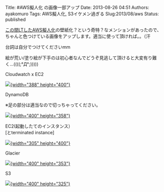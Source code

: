 Title: \#AWS擬人化 の画像一部アップ
Date: 2013-08-26 04:51
Authors: ayakomuro
Tags:  AWS擬人化, S3イケメン過ぎる
Slug:2013/08/aws
Status: published




[この間LTしたAWS擬人化](http://blog.popowa.com/2013/08/aws-lt.html)の壁紙化？という奇特？なメンションがあったので、ちゃんと色つけている画像をアップします。適当に使って頂ければ。。（汗

台詞は自分でつけてくださいmm


絵が荒い/塗り絵が下手のは初心者なんでどうぞ見逃して頂けると大変有り難く\...((((;°Д°;)))))



Cloudwatch x EC2

[![](http://4.bp.blogspot.com/-kcOXypV--_I/UhrcAq2l3TI/AAAAAAAAX7s/gJfVSdy-Pyc/s400/CloudWatchxEC2.png){width="388"
height="400"}](http://4.bp.blogspot.com/-kcOXypV--_I/UhrcAq2l3TI/AAAAAAAAX7s/gJfVSdy-Pyc/s1600/CloudWatchxEC2.png)


DynamoDB

※足の部分は適当なので切っちゃってください。

[![](http://1.bp.blogspot.com/-vaaTtqRBMIU/Uhrcp0VUXTI/AAAAAAAAX70/dXSZ9AL9-uo/s400/DynamoDB-background.jpg){width="400"
height="358"}](http://1.bp.blogspot.com/-vaaTtqRBMIU/Uhrcp0VUXTI/AAAAAAAAX70/dXSZ9AL9-uo/s1600/DynamoDB-background.jpg)

EC2(起動したてのインスタンス）  
[とterminated instance]

[![](http://3.bp.blogspot.com/-lTIWN3KqSl0/Uhrdj5DkSYI/AAAAAAAAX8A/-5UfIF2YGXA/s400/EC2-background.jpg){width="305"
height="400"}](http://3.bp.blogspot.com/-lTIWN3KqSl0/Uhrdj5DkSYI/AAAAAAAAX8A/-5UfIF2YGXA/s1600/EC2-background.jpg)


Glacier


[![](http://3.bp.blogspot.com/-WADa1unSQaA/Uhrd2LhSt1I/AAAAAAAAX8I/rsqyNpOXozM/s400/Glacier-background.jpg){width="400"
height="353"}](http://3.bp.blogspot.com/-WADa1unSQaA/Uhrd2LhSt1I/AAAAAAAAX8I/rsqyNpOXozM/s1600/Glacier-background.jpg)



S3


[![](http://4.bp.blogspot.com/-SM6skAtCB8M/Uhrd-3i7YlI/AAAAAAAAX8Q/2hxCwEuLzXA/s400/S3-hoirzontal.png){width="400"
height="325"}](http://4.bp.blogspot.com/-SM6skAtCB8M/Uhrd-3i7YlI/AAAAAAAAX8Q/2hxCwEuLzXA/s1600/S3-hoirzontal.png)

